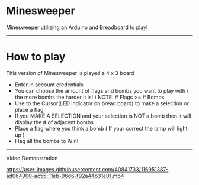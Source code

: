 # Minesweeper
Minesweeper utilizing an Arduino and Breadboard to play!

-------------------------
# How to play

This version of Minesweeper is played a 4 x 3 board
- Enter in account credentials 
- You can choose the amount of flags and bombs you want to play with ( the more bombs the harder it is! ) NOTE: # Flags >= # Bombs
- Use to the Cursor(LED indicator on bread board) to make a selection or place a flag 
- If you MAKE A SELECTION and your selection is NOT a bomb then it will display the # of adjacent bombs 
- Place a flag where you think a bomb ( If your correct the lamp will light up )
- Flag all the bombs to Win!

------------------------------
Video Demonstration 



https://user-images.githubusercontent.com/40841733/116951387-ad064900-ac55-11eb-96d6-f92a44b31e01.mp4

